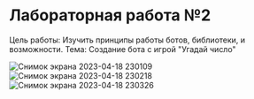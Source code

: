 # Лабораторная работа №2
Цель работы: Изучить принципы работы ботов, библиотеки, и возможности.
Тема: Создание бота с игрой "Угадай число"



![Снимок экрана 2023-04-18 230109](https://user-images.githubusercontent.com/124796450/232851011-27dad38d-d1e9-4e92-8c4f-5c23d58e48e4.png)
![Снимок экрана 2023-04-18 230218](https://user-images.githubusercontent.com/124796450/232851145-a447c579-fe9f-4e9b-b036-633209b3c132.png)
![Снимок экрана 2023-04-18 230326](https://user-images.githubusercontent.com/124796450/232851462-cea96530-0801-4464-bc71-736f2b172587.png)
